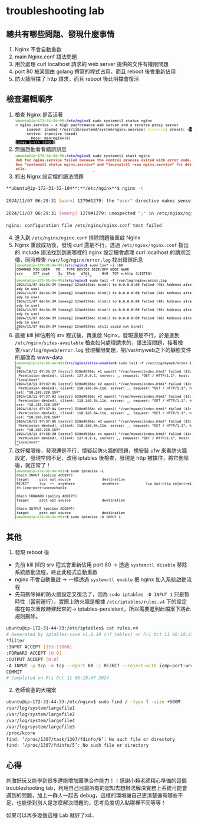 # troubleshooting lab

## 總共有哪些問題、發現什麼事情
1. Nginx 不會自動重啟
2. main Nginx.conf 語法問題
3. 用於處理 curl localhost 請求的 web server 提供的文件有權限問題
4. port 80 被某個由 golang 撰寫的程式占用，而且 reboot 後會重新佔用
5. 防火牆阻擋了 http 請求，而且 reboot 後此阻擋會復活

## 檢查邏輯順序
1. 檢查 Nginx 是否活著
![1](./img/1.png)
2. 無腦啟動看看錯誤訊息
![2](./img/2.png)
3. 抓出 Nignx 設定檔的語法問題
```bash
**ubuntu@ip-172-31-32-104**:**/etc/nginx**$ nginx -t

2024/11/07 06:29:31 [warn] 1279#1279: the "user" directive makes sense only if the master process runs with super-user privileges, ignored in /etc/nginx/nginx.conf:1

2024/11/07 06:29:31 [emerg] 1279#1279: unexpected ";" in /etc/nginx/nginx.conf:8

nginx: configuration file /etc/nginx/nginx.conf test failed
```
4. 進入到 `/etc/nginx/nginx.conf` 排除問題後重啟 Nginx
5. Nginx 重啟成功後，發現 curl 還是不行，透過 `/etc/nginx/nginx.conf` 指出的 include 語法找到到底哪裡的 nginx 設定檔會處理 curl localhost 的請求回傳，同時檢查 `/var/log/nginx/error.log` 找出錯誤訊息
![6](./img/6.png)
![5](./img/5.png)
6. 直接 kill 掉佔用的 srv 程式後，再重啟 Nginx，發現還是不行，於是進到 `/etc/nginx/sites-available` 檢查如何處理請求的，語法沒問題，接著檢查`/var/log/myweb/error.log` 發現權限問題，把/var/myweb之下的靜態文件所屬改為 www-data
![7](./img/8.png)
7. 改好權限後，發現還是不行，懷疑起防火牆的問題，想安裝 ufw 來看防火牆設定，發現空間不足，改用 iptables 後檢查，發現是 http 被擋住，將它刪除後，就正常了！
![7](./img/10.png)



## 其他
1. 發現 reboot 後
- 先前 kill 掉的 srv 程式會重新佔用 port 80 -> 透過 `systemctl disable` 移除系統啟動流程，終止此程式自動重啟
- nginx 不會自動重啟 -> 一樣透過 `systemctl enable` 把 nginx 加入系統啟動流程
- 先前刪除掉的防火牆設定又復活了，因為 `sudo iptables -D INPUT 1` 只是暫時性（當前運行），實際上防火牆是根據 `/etc/iptables/rules.v4` 下的設定檔在每次重啟時建起來的-> iptables-persistent，所以需要進到此檔案下將此規則刪除。
```bash
ubuntu@ip-172-31-44-33:/etc/iptables$ cat rules.v4
# Generated by iptables-save v1.8.10 (nf_tables) on Fri Oct 11 08:10:47 2024
*filter
:INPUT ACCEPT [153:11068]
:FORWARD ACCEPT [0:0]
:OUTPUT ACCEPT [0:0]
-A INPUT -p tcp -m tcp --dport 80 -j REJECT --reject-with icmp-port-unreachable
COMMIT
# Completed on Fri Oct 11 08:10:47 2024
```

2. 老師偷塞的大檔案
```bash
ubuntu@ip-172-31-44-33:/etc/nginx$ sudo find / -type f -size +500M
/var/log/system/largefile1
/var/log/system/largefile2
/var/log/system/largefile4
/var/log/system/largefile3
/proc/kcore
find: ‘/proc/1307/task/1307/fdinfo/6’: No such file or directory
find: ‘/proc/1307/fdinfo/5’: No such file or directory
```


## 心得

刺激好玩又能學到很多還能增加團隊合作能力！！感謝小賴老師精心準備的這個 troubleshooting lab，利用自己目前所有的認知去想辦法解決實務上系統可能會遇到的問題，加上一群人一起去 debug，這樣的環境讓自己更清楚還有哪些不足，也能學到別人是怎麼解決問題的，思考角度切入點哪裡不同等等！

如果可以再多幾個這種 Lab 就好了xd..







